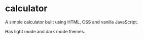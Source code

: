 # calculator
A simple calculator built using HTML, CSS and vanilla JavaScript. 

Has light mode and dark mode themes.
